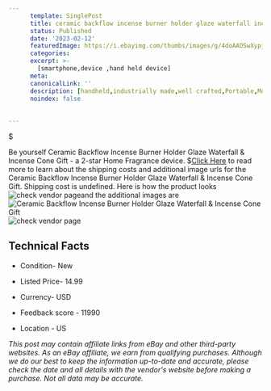 ```yaml
---
      template: SinglePost
      title: ceramic backflow incense burner holder glaze waterfall incense cone gift
      status: Published
      date: '2023-02-12'
      featuredImage: https://i.ebayimg.com/thumbs/images/g/4doAAOSwXypjdGBQ/s-l225.jpg
      categories: 
      excerpt: >-
        [smartphone,device ,hand held device]
      meta:
      canonicalLink: ''
      description: [handheld,industrially made,well crafted,Portable,Mobile,Compact,Convenient,Lightweight,Maneuverable,Man-portable,Miniature,Carriable,Hand-held,Light,Holdable,Transportable,Mobile device,Pocket-sized,On-the-go,Wireless,Cordless,Compact size,Convenient size, smartphone,device ,hand held device]
      noindex: false
      
        
---
```

$

Be yourself Ceramic Backflow Incense Burner Holder Glaze Waterfall & Incense Cone Gift - a 2-star Home Fragrance device.
$[Click Here](https://www.ebay.com/itm/283841454088?hash=item421644e008%3Ag%3A4doAAOSwXypjdGBQ&mkevt=1&mkcid=1&mkrid=711-53200-19255-0&campid=%253CePNCampaignId%253E&customid=%253CreferenceId%253E&toolid=10049) to read more to learn about the shipping costs and additional image urls for the Ceramic Backflow Incense Burner Holder Glaze Waterfall & Incense Cone Gift. Shipping cost is undefined. Here is how the product looks ![check vendor page](https://i.ebayimg.com/thumbs/images/g/4doAAOSwXypjdGBQ/s-l225.jpg)and the additional images are![Ceramic Backflow Incense Burner Holder Glaze Waterfall & Incense Cone Gift](https://i.ebayimg.com/images/g/4doAAOSwXypjdGBQ/s-l1200.jpg)![check vendor page](https://origin-galleryplus.ebayimg.com/ws/web/283841454088_2_0_1/225x225.jpg,https://origin-galleryplus.ebayimg.com/ws/web/283841454088_3_0_1/225x225.jpg,https://origin-galleryplus.ebayimg.com/ws/web/283841454088_4_0_1/225x225.jpg,https://origin-galleryplus.ebayimg.com/ws/web/283841454088_5_0_1/225x225.jpg,https://origin-galleryplus.ebayimg.com/ws/web/283841454088_6_0_1/225x225.jpg,https://origin-galleryplus.ebayimg.com/ws/web/283841454088_7_0_1/225x225.jpg,https://origin-galleryplus.ebayimg.com/ws/web/283841454088_8_0_1/225x225.jpg,https://origin-galleryplus.ebayimg.com/ws/web/283841454088_9_0_1/225x225.jpg,https://origin-galleryplus.ebayimg.com/ws/web/283841454088_10_0_1/225x225.jpg)



 ## Technical Facts 



     
      

 - Condition- New 


      

 - Listed Price- 14.99 


      

 - Currency- USD 


      

 - Feedback score - 11990 


      

 - Location - US 


      
      

 *_This post may contain affiliate links from eBay and other third-party websites. As an eBay affiliate, we earn from qualifying purchases. Although we do our best to keep the information up-to-date and accurate, please check the date and all details with the vendor's website before making a purchase. Not all data may be accurate._*






